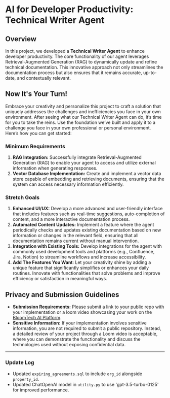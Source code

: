 # AI for Developer Productivity: Technical Writer Agent

## Overview
In this project, we developed a **Technical Writer Agent** to enhance developer productivity. The core functionality of our agent leverages Retrieval-Augmented Generation (RAG) to dynamically update and refine technical documentation. This innovative approach not only streamlines the documentation process but also ensures that it remains accurate, up-to-date, and contextually relevant.

## Now It's Your Turn!
Embrace your creativity and personalize this project to craft a solution that uniquely addresses the challenges and inefficiencies you face in your own environment. After seeing what our Technical Writer Agent can do, it’s time for you to take the reins. Use the foundation we’ve built and apply it to a challenge you face in your own professional or personal environment. Here’s how you can get started:

### Minimum Requirements
1. **RAG Integration:** Successfully integrate Retrieval-Augmented Generation (RAG) to enable your agent to access and utilize external information when generating responses.
2. **Vector Database Implementation:** Create and implement a vector data store capable of embedding and retrieving documents, ensuring that the system can access necessary information efficiently.

### Stretch Goals
1. **Enhanced UI/UX:** Develop a more advanced and user-friendly interface that includes features such as real-time suggestions, auto-completion of content, and a more interactive documentation process.
2. **Automated Content Updates:** Implement a feature where the agent periodically checks and updates existing documentation based on new information or changes in the relevant field, ensuring that all documentation remains current without manual intervention.
3. **Integration with Existing Tools:** Develop integrations for the agent with commonly used development tools and platforms (e.g., Confluence, Jira, Notion) to streamline workflows and increase accessibility.
4. **Add The Features You Want**: Let your creativity shine by adding a unique feature that significantly simplifies or enhances your daily routines. Innovate with functionalities that solve problems and improve efficiency or satisfaction in meaningful ways.

## Privacy and Submission Guidelines
- **Submission Requirements:** Please submit a link to your public repo with your implementation or a loom video showcasing your work on the [BloomTech AI Platform](app.bloomtech.com). 
- **Sensitive Information:** If your implementation involves sensitive information, you are not required to submit a public repository. Instead, a detailed review of your project through a Loom video is acceptable, where you can demonstrate the functionality and discuss the technologies used without exposing confidential data.

---

### Update Log
- Updated `expiring_agreements.sql` to include `org_id` alongside `property_id`.
- Updated ChatOpenAI model in `utility.py` to use 'gpt-3.5-turbo-0125' for improved performance.